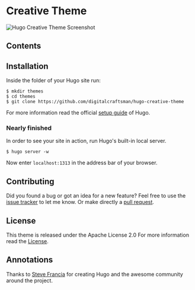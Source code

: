 # Creative Theme

![Hugo Creative Theme Screenshot](https://raw.githubusercontent.com/digitalcraftsman/hugo-creative-theme/dev/images/screenshot.png)


## Contents


## Installation

Inside the folder of your Hugo site run:

    $ mkdir themes
    $ cd themes
    $ git clone https://github.com/digitalcraftsman/hugo-creative-theme

For more information read the official [setup guide](//gohugo.io/overview/installing/) of Hugo.


### Nearly finished

In order to see your site in action, run Hugo's built-in local server. 

    $ hugo server -w

Now enter `localhost:1313` in the address bar of your browser.


## Contributing

Did you found a bug or got an idea for a new feature? Feel free to use the [issue tracker](//github.com/digitalcraftsman/hugo-creative-theme/issues) to let me know. Or make directly a [pull request](//github.com/digitalcraftsman/hugo-creative-theme/pulls).


## License

This theme is released under the Apache License 2.0 For more information read the [License](//github.com/digitalcraftsman/hugo-creative-theme/blob/master/LICENSE).


## Annotations

Thanks to [Steve Francia](//github.com/spf13) for creating Hugo and the awesome community around the project.
